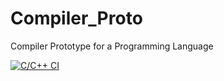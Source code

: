 # Compiler_Proto
Compiler Prototype for a Programming Language

[![C/C++ CI](https://github.com/mattisboeckle/Compiler_Proto/actions/workflows/test.yml/badge.svg)](https://github.com/mattisboeckle/Compiler_Proto/actions/workflows/test.yml)
